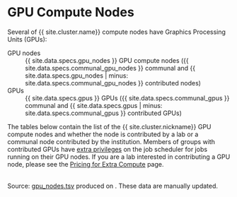 # GPU Compute Nodes

Several of {{ site.cluster.name}} compute nodes have Graphics Processing Units (GPUs):

<dl id="hosttable-summary" class="dl-horizontal">
  <dt>GPU nodes</dt><dd>{{ site.data.specs.gpu_nodes }} GPU compute nodes ({{ site.data.specs.communal_gpu_nodes }} communal and {{ site.data.specs.gpu_nodes | minus: site.data.specs.communal_gpu_nodes }} contributed nodes)</dd>
  <dt>GPUs</dt><dd>{{ site.data.specs.gpus }} GPUs ({{ site.data.specs.communal_gpus }} communal and {{ site.data.specs.gpus | minus: site.data.specs.communal_gpus }} contributed GPUs)</dd>
</dl>

The tables below contain the list of the {{ site.cluster.nickname}} GPU compute nodes and whether the node is contributed by a lab or a communal node contributed by the institution.  Members of groups with contributed GPUs have [extra privileges](/hpc/scheduler/queues.html) on the job scheduler for jobs running on their GPU nodes.  If you are a lab interested in contributing a GPU node, please see the [Pricing for Extra Compute](/hpc/about/pricing-compute.html) page.


<script src="https://d3js.org/d3.v3.min.js"><!-- ~150 kB --></script>
<script src="https://cdn.datatables.net/1.10.16/js/jquery.dataTables.min.js"><!-- ~80 kB --></script>
<script src="https://cdn.datatables.net/1.10.16/js/dataTables.bootstrap.min.js"><!-- 2 kB --></script>

<table id="hosttable">
</table>

<!-- markdownlint-disable-file MD011 -->
<script type="text/javascript" charset="utf-8">
d3.text("/hpc/assets/data/gpu_nodes.tsv", "text/csv", function(host_table) {
  // extract date from header comments
  var timestamp = host_table.match(/^[#] Created on: [^\r\n]*[\r\n]+/mg, '')[0];
  timestamp = timestamp.replace(/^[#] Created on: /g, '');
  timestamp = timestamp.replace(/ [^ ]+/g, ''); // keep only the date
  timestamp = timestamp.trim();
  d3.select("#compute-shares-timestamp").text(timestamp);
  
  // drop header comments
  host_table = host_table.replace(/^[#][^\r\n]*[\r\n]+/mg, '');
  host_table = d3.tsv.parse(host_table);

  var table = d3.select("#hosttable");
  var thead, tbody, tfoot, tr, td, td_status;
  var value, value2;
  var gpus;
  var gpus_total = 0;
  var communal_nodes_total = 0;
  var communal_gpus_total = 0;
  
  /* For each row */
  var nentries = 0;
  host_table.forEach(function(row0) {
    var nvme = row0["NVME /scratch"];
    nvme = nvme.replace("true", "✓");
    nvme = nvme.replace("false", "no");
    var contributor = row0["Contributor"];
    contributor = contributor.replace("communal", "(communal)");
    var row = [row0["Node"], row0["GPU"], row0["GPU RAM"], row0["#GPUs"], row0["RAM"], contributor, nvme];

    if (nentries == 0) {
      tr = table.append("thead").append("tr");
      tr.append("th").text("Node");
      tr.append("th").text("GPU");
      tr.append("th").text("GPU RAM");
      tr.append("th").text("#GPUs");
      tr.append("th").text("RAM");
      tr.append("th").text("Ownership");
      tr.append("th").text("NVME /scratch");
      tbody = table.append("tbody");
    }

    tr = tbody.append("tr");
    for (key in row) td = tr.append("td").text(row[key]);
    gpus = parseInt(row[3]);
    gpus_total += gpus;
    
    if (row[5] == "(communal)") {
      communal_nodes_total += 1;
      communal_gpus_total += gpus;
    }

    nentries += 1;
  });

  tr = table.append("tfoot").append("tr");
  tr.append("td").text("Total");
  tr.append("td");
  tr.append("td");
  tr.append("td").text(gpus_total + " GPUs");
  tr.append("td");
  tr.append("td").text(communal_nodes_total + " communal nodes (" + communal_gpus_total + " GPUs)");
  tr.append("td");

  $(document).ready(function() {
    $('#hosttable').DataTable({
      "pageLength": 50,
      "order": [[ 0, "desc" ]]
    });
  });
});
</script>

Source: [gpu_nodes.tsv](/hpc/assets/data/gpu_nodes.tsv) produced on <span id="compute-shares-timestamp"></span>.  These data are manually updated.
